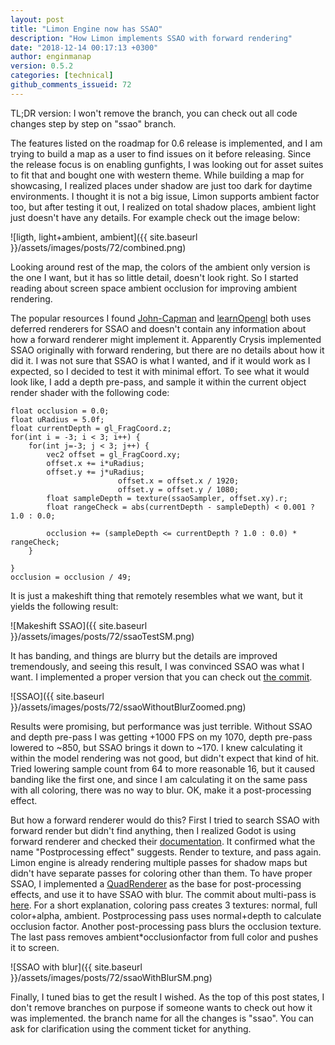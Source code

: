 ```yaml
---
layout: post
title: "Limon Engine now has SSAO"
description: "How Limon implements SSAO with forward rendering"
date: "2018-12-14 00:17:13 +0300"
author: enginmanap
version: 0.5.2
categories: [technical]
github_comments_issueid: 72
---
```


TL;DR version: I won't remove the branch, you can check out all code changes step by step on "ssao" branch.

The features listed on the roadmap for 0.6 release is implemented, and I am trying to build a map as a user to find issues on it before releasing. Since the release focus is on enabling gunfights, I was looking out for asset suites to fit that and bought one with western theme. While building a map for showcasing, I realized places under shadow are just too dark for daytime environments. I thought it is not a big issue, Limon supports ambient factor too, but after testing it out, I realized on total shadow places, ambient light just doesn't have any details. For example check out the image below:

![ligth, light+ambient, ambient]({{ site.baseurl }}/assets/images/posts/72/combined.png)

Looking around rest of the map, the colors of the ambient only version is the one I want, but it has so little detail, doesn't look right. So I started reading about screen space ambient occlusion for improving ambient rendering.

The popular resources I found [John-Capman](http://john-chapman-graphics.blogspot.com/2013/01/ssao-tutorial.html) and [learnOpengl](https://learnopengl.com/Advanced-Lighting/SSAO) both uses deferred renderers for SSAO and doesn't contain any information about how a forward renderer might implement it. Apparently Crysis implemented SSAO originally with forward rendering, but there are no details about how it did it. I was not sure that SSAO is what I wanted, and if it would work as I expected, so I decided to test it with minimal effort. To see what it would look like, I add a depth pre-pass, and sample it within the current object render shader with the following code:
```
float occlusion = 0.0;
float uRadius = 5.0f;
float currentDepth = gl_FragCoord.z;
for(int i = -3; i < 3; i++) {
    for(int j=-3; j < 3; j++) {
        vec2 offset = gl_FragCoord.xy;
        offset.x += i*uRadius;
        offset.y += j*uRadius;
                        offset.x = offset.x / 1920;
                        offset.y = offset.y / 1080;
        float sampleDepth = texture(ssaoSampler, offset.xy).r;
        float rangeCheck = abs(currentDepth - sampleDepth) < 0.001 ? 1.0 : 0.0;

        occlusion += (sampleDepth <= currentDepth ? 1.0 : 0.0) * rangeCheck;
    }

}
occlusion = occlusion / 49;
``` 
It is just a makeshift thing that remotely resembles what we want, but it yields the following result:

![Makeshift SSAO]({{ site.baseurl }}/assets/images/posts/72/ssaoTestSM.png)

It has banding, and things are blurry but the details are improved tremendously, and seeing this result, I was convinced SSAO was what I want. I implemented a proper version that you can check out [the commit](https://github.com/enginmanap/limonEngine/commit/adc4756094112ca3dda7d23d6c4c8e6549b62d9e#diff-d7e2342af9ab281bdd46f5126c7daf96R155). 

![SSAO]({{ site.baseurl }}/assets/images/posts/72/ssaoWithoutBlurZoomed.png)

Results were promising, but performance was just terrible. Without SSAO and depth pre-pass I was getting +1000 FPS on my 1070, depth pre-pass lowered to ~850, but SSAO brings it down to ~170. I knew calculating it within the model rendering was not good, but didn't expect that kind of hit. Tried lowering sample count from 64 to more reasonable 16, but it caused banding like the first one, and since I am calculating it on the same pass with all coloring, there was no way to blur. OK, make it a post-processing effect. 

But how a forward renderer would do this? First I tried to search SSAO with forward render but didn't find anything, then I realized Godot is using forward renderer and checked their [documentation](https://godotengine.org/article/godot-3-renderer-design-explained). It confirmed what the name "Postprocessing effect" suggests. Render to texture, and pass again. Limon engine is already rendering multiple passes for shadow maps but didn't have separate passes for coloring other than them. To have proper SSAO, I implemented a [QuadRenderer](https://github.com/enginmanap/limonEngine/blob/master/src/PostProcess/QuadRenderBase.h) as the base for post-processing effects, and use it to have SSAO with blur. The commit about multi-pass is [here](https://github.com/enginmanap/limonEngine/commit/6ebfe205da841e24448a4813db2e70a461a73641). For a short explanation, coloring pass creates 3 textures: normal, full color+alpha, ambient. Postprocessing pass uses normal+depth to calculate occlusion factor. Another post-processing pass blurs the occlusion texture. The last pass removes ambient*occlusionfactor from full color and pushes it to screen.  

![SSAO with blur]({{ site.baseurl }}/assets/images/posts/72/ssaoWithBlurSM.png)

Finally, I tuned bias to get the result I wished. As the top of this post states, I don't remove branches on purpose if someone wants to check out how it was implemented. the branch name for all the changes is "ssao". You can ask for clarification using the comment ticket for anything. 